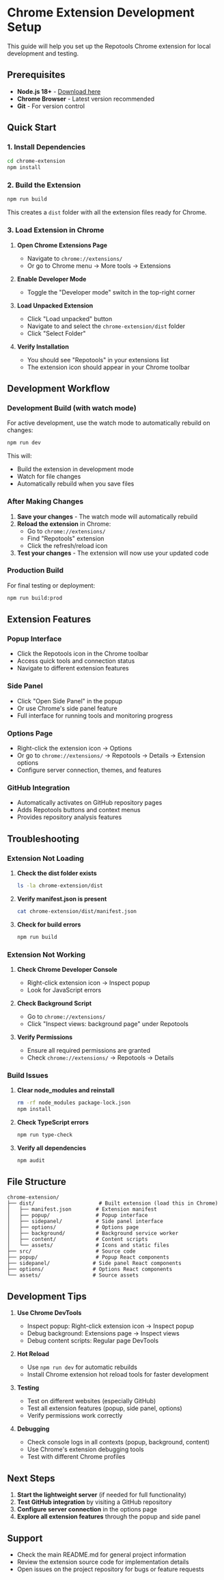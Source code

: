 # Chrome Extension Development Setup

This guide will help you set up the Repotools Chrome extension for local development and testing.

## Prerequisites

- **Node.js 18+** - [Download here](https://nodejs.org/)
- **Chrome Browser** - Latest version recommended
- **Git** - For version control

## Quick Start

### 1. Install Dependencies

```bash
cd chrome-extension
npm install
```

### 2. Build the Extension

```bash
npm run build
```

This creates a `dist` folder with all the extension files ready for Chrome.

### 3. Load Extension in Chrome

1. **Open Chrome Extensions Page**
   - Navigate to `chrome://extensions/`
   - Or go to Chrome menu → More tools → Extensions

2. **Enable Developer Mode**
   - Toggle the "Developer mode" switch in the top-right corner

3. **Load Unpacked Extension**
   - Click "Load unpacked" button
   - Navigate to and select the `chrome-extension/dist` folder
   - Click "Select Folder"

4. **Verify Installation**
   - You should see "Repotools" in your extensions list
   - The extension icon should appear in your Chrome toolbar

## Development Workflow

### Development Build (with watch mode)

For active development, use the watch mode to automatically rebuild on changes:

```bash
npm run dev
```

This will:
- Build the extension in development mode
- Watch for file changes
- Automatically rebuild when you save files

### After Making Changes

1. **Save your changes** - The watch mode will automatically rebuild
2. **Reload the extension** in Chrome:
   - Go to `chrome://extensions/`
   - Find "Repotools" extension
   - Click the refresh/reload icon
3. **Test your changes** - The extension will now use your updated code

### Production Build

For final testing or deployment:

```bash
npm run build:prod
```

## Extension Features

### Popup Interface
- Click the Repotools icon in the Chrome toolbar
- Access quick tools and connection status
- Navigate to different extension features

### Side Panel
- Click "Open Side Panel" in the popup
- Or use Chrome's side panel feature
- Full interface for running tools and monitoring progress

### Options Page
- Right-click the extension icon → Options
- Or go to `chrome://extensions/` → Repotools → Details → Extension options
- Configure server connection, themes, and features

### GitHub Integration
- Automatically activates on GitHub repository pages
- Adds Repotools buttons and context menus
- Provides repository analysis features

## Troubleshooting

### Extension Not Loading

1. **Check the dist folder exists**
   ```bash
   ls -la chrome-extension/dist
   ```

2. **Verify manifest.json is present**
   ```bash
   cat chrome-extension/dist/manifest.json
   ```

3. **Check for build errors**
   ```bash
   npm run build
   ```

### Extension Not Working

1. **Check Chrome Developer Console**
   - Right-click extension icon → Inspect popup
   - Look for JavaScript errors

2. **Check Background Script**
   - Go to `chrome://extensions/`
   - Click "Inspect views: background page" under Repotools

3. **Verify Permissions**
   - Ensure all required permissions are granted
   - Check `chrome://extensions/` → Repotools → Details

### Build Issues

1. **Clear node_modules and reinstall**
   ```bash
   rm -rf node_modules package-lock.json
   npm install
   ```

2. **Check TypeScript errors**
   ```bash
   npm run type-check
   ```

3. **Verify all dependencies**
   ```bash
   npm audit
   ```

## File Structure

```
chrome-extension/
├── dist/                     # Built extension (load this in Chrome)
│   ├── manifest.json        # Extension manifest
│   ├── popup/               # Popup interface
│   ├── sidepanel/           # Side panel interface
│   ├── options/             # Options page
│   ├── background/          # Background service worker
│   ├── content/             # Content scripts
│   └── assets/              # Icons and static files
├── src/                     # Source code
├── popup/                   # Popup React components
├── sidepanel/              # Side panel React components
├── options/                # Options React components
└── assets/                 # Source assets
```

## Development Tips

1. **Use Chrome DevTools**
   - Inspect popup: Right-click extension icon → Inspect popup
   - Debug background: Extensions page → Inspect views
   - Debug content scripts: Regular page DevTools

2. **Hot Reload**
   - Use `npm run dev` for automatic rebuilds
   - Install Chrome extension hot reload tools for faster development

3. **Testing**
   - Test on different websites (especially GitHub)
   - Test all extension features (popup, side panel, options)
   - Verify permissions work correctly

4. **Debugging**
   - Check console logs in all contexts (popup, background, content)
   - Use Chrome's extension debugging tools
   - Test with different Chrome profiles

## Next Steps

1. **Start the lightweight server** (if needed for full functionality)
2. **Test GitHub integration** by visiting a GitHub repository
3. **Configure server connection** in the options page
4. **Explore all extension features** through the popup and side panel

## Support

- Check the main README.md for general project information
- Review the extension source code for implementation details
- Open issues on the project repository for bugs or feature requests
